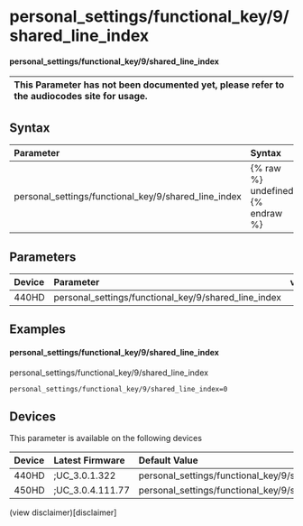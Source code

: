 ﻿---
description: personal_settings/functional_key/9/shared_line_index
search:
    keywords: ['personal_settings','functional_key','9','shared_line_index']
---

# personal_settings/functional_key/9/shared_line_index

#### personal_settings/functional_key/9/shared_line_index


| This Parameter has not been documented yet, please refer to the audiocodes site for usage.  |
| :--- |

## Syntax
| Parameter | Syntax |
| :--- | :--- |
|personal_settings/functional_key/9/shared_line_index | {% raw %} undefined {% endraw %} |

## Parameters
|Device|Parameter|value|Description|
|:---|:---|:---|:---|
| 440HD | personal_settings/functional_key/9/shared_line_index |  |  |

## Examples
#### personal_settings/functional_key/9/shared_line_index

personal_settings/functional_key/9/shared_line_index

```
personal_settings/functional_key/9/shared_line_index=0
```

## Devices
This parameter is available on the following devices

| Device | Latest Firmware | Default Value |
|:---|:---|:---|
| 440HD | ;UC_3.0.1.322 | personal_settings/functional_key/9/shared_line_index=0 
| 450HD | ;UC_3.0.4.111.77 | personal_settings/functional_key/9/shared_line_index=0 

(view disclaimer)[disclaimer]
